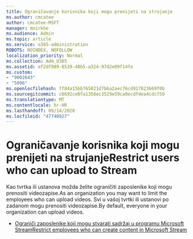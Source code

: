 ```yaml
---
title: Ograničavanje korisnika koji mogu prenijeti na strujanje
ms.author: cmcatee
author: cmcatee-MSFT
manager: mnirkhe
ms.audience: Admin
ms.topic: article
ms.service: o365-administration
ROBOTS: NOINDEX, NOFOLLOW
localization_priority: Normal
ms.collection: Adm_O365
ms.assetid: ef2df989-8539-48b5-a324-97d2e09f14fe
ms.custom:
- "9002643"
- "5096"
ms.openlocfilehash: ff84a15bb765021d7b6a2aec76cd917823669f0b
ms.sourcegitcommit: c6692ce0fa1358ec3529e59ca0ecdfdea4cdc759
ms.translationtype: MT
ms.contentlocale: hr-HR
ms.lasthandoff: 09/14/2020
ms.locfileid: "47740827"
---
```

# <a name="restrict-users-who-can-upload-to-stream"></a><span data-ttu-id="be315-102">Ograničavanje korisnika koji mogu prenijeti na strujanje</span><span class="sxs-lookup"><span data-stu-id="be315-102">Restrict users who can upload to Stream</span></span>

<span data-ttu-id="be315-103">Kao tvrtka ili ustanova možda želite ograničiti zaposlenike koji mogu prenositi videozapise.</span><span class="sxs-lookup"><span data-stu-id="be315-103">As an organization you may want to limit the employees who can upload videos.</span></span> <span data-ttu-id="be315-104">Svi u vašoj tvrtki ili ustanovi po zadanom mogu prenositi videozapise.</span><span class="sxs-lookup"><span data-stu-id="be315-104">By default, everyone in your organization can upload videos.</span></span>

- [<span data-ttu-id="be315-105">Ograniči zaposlenike koji mogu stvarati sadržaj u programu Microsoft Stream</span><span class="sxs-lookup"><span data-stu-id="be315-105">Restrict employees who can create content in Microsoft Stream</span></span>](https://docs.microsoft.com/stream/restrict-uploaders)
